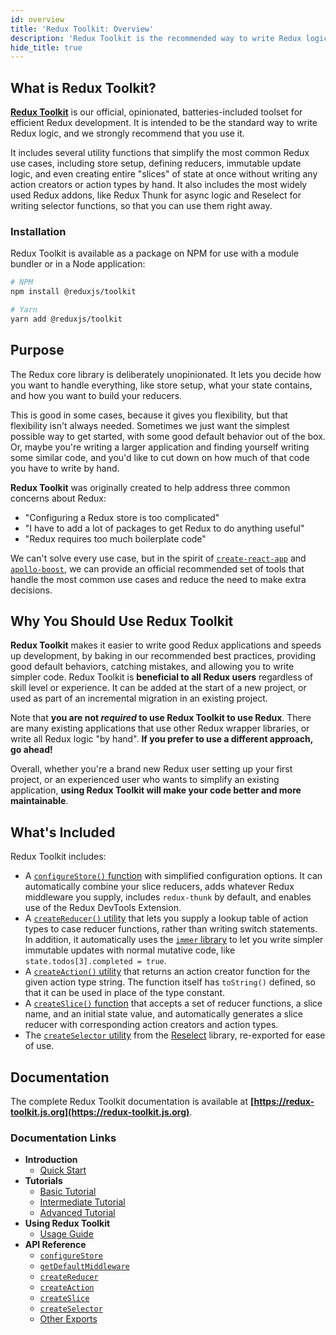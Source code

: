 ```yaml
---
id: overview
title: 'Redux Toolkit: Overview'
description: 'Redux Toolkit is the recommended way to write Redux logic'
hide_title: true
---
```


## What is Redux Toolkit?

**[Redux Toolkit](https://redux-toolkit.js.org)** is our official, opinionated, batteries-included toolset for efficient Redux development. It is intended to be the standard way to write Redux logic, and we strongly recommend that you use it.

It includes several utility functions that simplify the most common Redux use cases, including store setup, defining reducers, immutable update logic, and even creating entire "slices" of state at once without writing any action creators or action types by hand. It also includes the most widely used Redux addons, like Redux Thunk for async logic and Reselect for writing selector functions, so that you can use them right away.

### Installation

Redux Toolkit is available as a package on NPM for use with a module bundler or in a Node application:

```bash
# NPM
npm install @reduxjs/toolkit

# Yarn
yarn add @reduxjs/toolkit
```

## Purpose

The Redux core library is deliberately unopinionated. It lets you decide how you want to handle everything, like store setup, what your state contains, and how you want to build your reducers.

This is good in some cases, because it gives you flexibility, but that flexibility isn't always needed. Sometimes we just want the simplest possible way to get started, with some good default behavior out of the box. Or, maybe you're writing a larger application and finding yourself writing some similar code, and you'd like to cut down on how much of that code you have to write by hand.

**Redux Toolkit** was originally created to help address three common concerns about Redux:

- "Configuring a Redux store is too complicated"
- "I have to add a lot of packages to get Redux to do anything useful"
- "Redux requires too much boilerplate code"

We can't solve every use case, but in the spirit of [`create-react-app`](https://github.com/facebook/create-react-app) and [`apollo-boost`](https://dev-blog.apollodata.com/zero-config-graphql-state-management-27b1f1b3c2c3), we can provide an official recommended set of tools that handle the most common use cases and reduce the need to make extra decisions.

## Why You Should Use Redux Toolkit

**Redux Toolkit** makes it easier to write good Redux applications and speeds up development, by baking in our recommended best practices, providing good default behaviors, catching mistakes, and allowing you to write simpler code. Redux Toolkit is **beneficial to all Redux users** regardless of skill level or experience. It can be added at the start of a new project, or used as part of an incremental migration in an existing project.

Note that **you are not _required_ to use Redux Toolkit to use Redux**. There are many existing applications that use other Redux wrapper libraries, or write all Redux logic "by hand". **If you prefer to use a different approach, go ahead!**

Overall, whether you're a brand new Redux user setting up your first project, or an experienced user who wants to simplify an existing application, **using Redux Toolkit will make your code better and more maintainable**.

## What's Included

Redux Toolkit includes:

- A [`configureStore()` function](https://redux-toolkit.js.org/api/configureStore) with simplified configuration options. It can automatically combine your slice reducers, adds whatever Redux middleware you supply, includes `redux-thunk` by default, and enables use of the Redux DevTools Extension.
- A [`createReducer()` utility](https://redux-toolkit.js.org/api/createReducer) that lets you supply a lookup table of action types to case reducer functions, rather than writing switch statements. In addition, it automatically uses the [`immer` library](https://github.com/mweststrate/immer) to let you write simpler immutable updates with normal mutative code, like `state.todos[3].completed = true`.
- A [`createAction()` utility](https://redux-toolkit.js.org/api/createAction) that returns an action creator function for the given action type string. The function itself has `toString()` defined, so that it can be used in place of the type constant.
- A [`createSlice()` function](https://redux-toolkit.js.org/api/createSlice) that accepts a set of reducer functions, a slice name, and an initial state value, and automatically generates a slice reducer with corresponding action creators and action types.
- The [`createSelector` utility](https://redux-toolkit.js.org/api/createSelector) from the [Reselect](https://github.com/reduxjs/reselect) library, re-exported for ease of use.

## Documentation

The complete Redux Toolkit documentation is available at **[https://redux-toolkit.js.org](https://redux-toolkit.js.org)**.

### Documentation Links

- **Introduction**
  - [Quick Start](https://redux-toolkit.js.org/introduction/quick-start)
- **Tutorials**
  - [Basic Tutorial](https://redux-toolkit.js.org/tutorials/basic-tutorial)
  - [Intermediate Tutorial](https://redux-toolkit.js.org/tutorials/intermediate-tutorial)
  - [Advanced Tutorial](https://redux-toolkit.js.org/tutorials/advanced-tutorial)
- **Using Redux Toolkit**
  - [Usage Guide](https://redux-toolkit.js.org/usage/usage-guide)
- **API Reference**
  - [`configureStore`](https://redux-toolkit.js.org/api/configureStore)
  - [`getDefaultMiddleware`](https://redux-toolkit.js.org/api/getDefaultMiddleware)
  - [`createReducer`](https://redux-toolkit.js.org/api/createReducer)
  - [`createAction`](https://redux-toolkit.js.org/api/createAction)
  - [`createSlice`](https://redux-toolkit.js.org/api/createSlice)
  - [`createSelector`](https://redux-toolkit.js.org/api/createSelector)
  - [Other Exports](https://redux-toolkit.js.org/api/other-exports)

